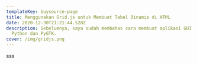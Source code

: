 ```yaml
---
templateKey: buysource-page
title: Menggunakan Grid.js untuk Membuat Tabel Dinamis di HTML
date: 2020-12-30T21:21:44.528Z
description: Sebelumnya, saya sudah membahas cara membuat aplikasi GUI dengan
  Python dan PyGTK.
cover: /img/gridjs.png
---
```

sss